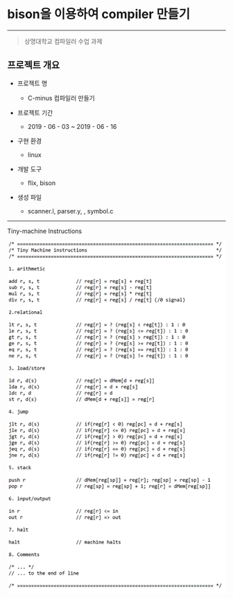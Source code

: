 # bison을 이용하여 compiler 만들기
----------------------------------------
> 상명대학교 컴파일러 수업 과제

## 프로젝트 개요

- 프로젝트 명
  * C-minus 컴파일러 만들기

- 프로젝트 기간
  * 2019 - 06 - 03 ~ 2019 - 06 - 16

- 구현 환경
  * linux

- 개발 도구
  * flix, bison
  
- 생성 파일
  * scanner.l, parser.y, , symbol.c
  
-------------------------------------

Tiny-machine Instructions


![03-Machine-Instructions.png](./03-Machine-Instructions.png)